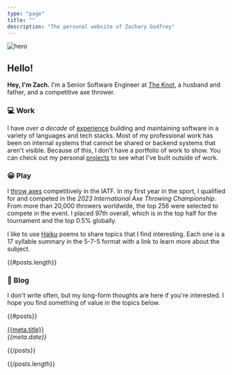 ```yaml
---
type: "page"
title: ""
description: "The personal website of Zachary Godfrey"
---
```


![hero](data:image/png;base64,{{>hero}})

## Hello!

**Hey, I'm Zach.** I'm a Senior Software Engineer at [The Knot](https://theknot.com), a husband and father, and a competitive axe thrower.

### :computer: Work

I have *over a decade* of [experience](/work) building and maintaining software in a variety of languages and tech stacks. Most of my professional work has been on internal systems that cannot be shared or backend systems that aren't visible. Because of this, I don't have a portfolio of work to show. You can check out my personal [projects](/projects) to see what I've built outside of work.

### :grinning: Play

I [throw axes](https://axescores.com/player/1207260) competitively in the IATF. In my first year in the sport, I qualified for and competed in the *2023 International Axe Throwing Championship*. From more than 20,000 throwers worldwide, the top 256 were selected to compete in the event. I placed 97th overall, which is in the top half for the tournament and the top 0.5% globally.

I like to use [Haiku](/haiku) poems to share topics that I find interesting. Each one is a 17 syllable summary in the 5-7-5 format with a link to learn more about the subject.

{{#posts.length}}

### :speech_balloon: Blog

I don't write often, but my long-form thoughts are here if you're interested. I hope you find something of value in the topics below.

{{#posts}}

[{{meta.title}}](/{{{uri}}})\
*{{meta.date}}*

{{/posts}}

{{/posts.length}}

